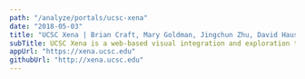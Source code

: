 ```yaml
---
path: "/analyze/portals/ucsc-xena"
date: "2018-05-03"
title: "UCSC Xena | Brian Craft, Mary Goldman, Jingchun Zhu, David Haussler"
subTitle: UCSC Xena is a web-based visual integration and exploration tool for multi-omic data and associated meta-data and annotations. Our primary visualization is the Xena Visual Spreadsheet. Analogous to an office spreadsheet application, it is a visual representation of a data grid where each column is a slice of genomic or phenotypic data (e.g. gene expression or cell type), and each row is a single entity (e.g. a single cell). Researchers interactively build the spreadsheet column by column, enabling the discovery of patterns and correlations among genomic parameters.""
appUrl: "https://xena.ucsc.edu"
githubUrl: "http://xena.ucsc.edu"
---
```


